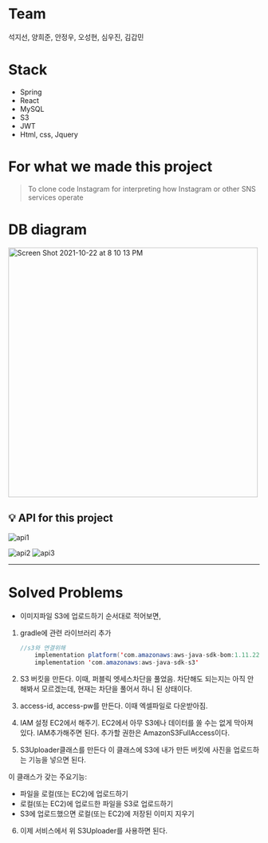 # Team
 석지선, 양희준, 안정우, 오성현, 심우진, 김갑민
  
# Stack
  * Spring
  * React
  * MySQL
  * S3
  * JWT
  * Html, css, Jquery
  
  # For what we made this project
  > To clone code Instagram for interpreting how Instagram or other SNS services operate

  # DB diagram
  
<img width="500" alt="Screen Shot 2021-10-22 at 8 10 13 PM" src="https://user-images.githubusercontent.com/90609214/138444462-7ca47df9-1cf9-4091-99d2-1b27092d6936.png">

  
  ## 💡 API for this project
 
  ![api1](https://user-images.githubusercontent.com/78577071/138445224-a02d10d1-4236-4786-b049-64d9ba9add99.png)

 ![api2](https://user-images.githubusercontent.com/78577071/138445236-e14aba7b-3c6e-4954-97a5-a84da880a3ef.png)
![api3](https://user-images.githubusercontent.com/78577071/138445238-a9323d0b-318a-467f-90d1-cfdb05629200.png)

  ***
    
  # Solved Problems
  - 이미지파일 S3에 업로드하기
  순서대로 적어보면, 

1. gradle에 관련 라이브러리 추가
    
    ```java
    //s3와 연결위해
        implementation platform('com.amazonaws:aws-java-sdk-bom:1.11.228')
        implementation 'com.amazonaws:aws-java-sdk-s3'
    ```
    
2. S3 버킷을 만든다.
    이때, 퍼블릭 엣세스차단을 풀었음. 차단해도 되는지는 아직 안해봐서 모르겠는데, 현재는 차단을 풀어서 하니 된 상태이다.
3. access-id, access-pw를 만든다. 이때 엑셀파일로 다운받아짐.   
4. IAM 설정 EC2에서 해주기.
   EC2에서  아무 S3에나 데이터를 쏠 수는 없게 막아져있다. IAM추가해주면 된다. 추가할 권한은 AmazonS3FullAccess이다.
5. S3Uploader클래스를 만든다
이 클래스에 S3에 내가 만든 버킷에 사진을 업로드하는 기능을 넣으면 된다.

이 클래스가 갖는 주요기능:

- 파일을 로컬(또는 EC2)에 업로드하기
- 로컬(또는 EC2)에 업로드한 파일을 S3로 업로드하기
- S3에 업로드했으면 로컬(또는 EC2)에 저장된 이미지 지우기

6. 이제 서비스에서 위 S3Uploader를 사용하면 된다. 
    
  
  
